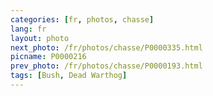 ```yaml
---
categories: [fr, photos, chasse]
lang: fr
layout: photo
next_photo: /fr/photos/chasse/P0000335.html
picname: P0000216
prev_photo: /fr/photos/chasse/P0000193.html
tags: [Bush, Dead Warthog]
---
```

